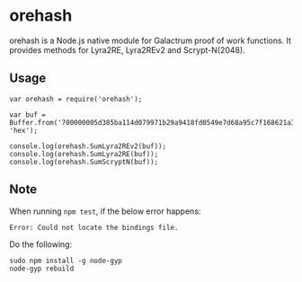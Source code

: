 # orehash

orehash is a Node.js native module for Galactrum proof of work functions. It provides methods for Lyra2RE, Lyra2REv2 and Scrypt-N(2048).

## Usage

    var orehash = require('orehash');

    var buf = Buffer.from('700000005d385ba114d079971b29a9418fd0549e7d68a95c7f168621a314201000000000578586d149fd07b22f3a8a347c516de7052f034d2b76ff68e0d6ecff9b77a45489e3fd511732011df0731000', 'hex');

    console.log(orehash.SumLyra2REv2(buf));
    console.log(orehash.SumLyra2RE(buf));
    console.log(orehash.SumScryptN(buf));

## Note

When running `npm test`, if the below error happens:
```
Error: Could not locate the bindings file.
```

Do the following:
```
sudo npm install -g node-gyp
node-gyp rebuild
```
